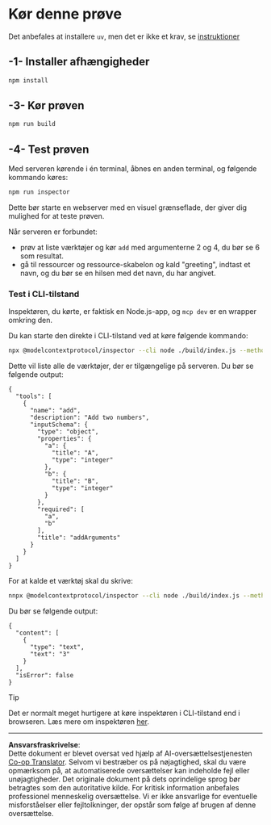 <!--
CO_OP_TRANSLATOR_METADATA:
{
  "original_hash": "6ebbb78b04c9b1f6c2367c713524fc95",
  "translation_date": "2025-09-03T16:10:11+00:00",
  "source_file": "03-GettingStarted/01-first-server/solution/typescript/README.md",
  "language_code": "da"
}
-->
# Kør denne prøve

Det anbefales at installere `uv`, men det er ikke et krav, se [instruktioner](https://docs.astral.sh/uv/#highlights)

## -1- Installer afhængigheder

```bash
npm install
```

## -3- Kør prøven

```bash
npm run build
```

## -4- Test prøven

Med serveren kørende i én terminal, åbnes en anden terminal, og følgende kommando køres:

```bash
npm run inspector
```

Dette bør starte en webserver med en visuel grænseflade, der giver dig mulighed for at teste prøven.

Når serveren er forbundet:

- prøv at liste værktøjer og kør `add` med argumenterne 2 og 4, du bør se 6 som resultat.
- gå til ressourcer og ressource-skabelon og kald "greeting", indtast et navn, og du bør se en hilsen med det navn, du har angivet.

### Test i CLI-tilstand

Inspektøren, du kørte, er faktisk en Node.js-app, og `mcp dev` er en wrapper omkring den.

Du kan starte den direkte i CLI-tilstand ved at køre følgende kommando:

```bash
npx @modelcontextprotocol/inspector --cli node ./build/index.js --method tools/list
```

Dette vil liste alle de værktøjer, der er tilgængelige på serveren. Du bør se følgende output:

```text
{
  "tools": [
    {
      "name": "add",
      "description": "Add two numbers",
      "inputSchema": {
        "type": "object",
        "properties": {
          "a": {
            "title": "A",
            "type": "integer"
          },
          "b": {
            "title": "B",
            "type": "integer"
          }
        },
        "required": [
          "a",
          "b"
        ],
        "title": "addArguments"
      }
    }
  ]
}
```

For at kalde et værktøj skal du skrive:

```bash
nnpx @modelcontextprotocol/inspector --cli node ./build/index.js --method tools/call --tool-name add --tool-arg a=1 --tool-arg b=2
```

Du bør se følgende output:

```text
{
  "content": [
    {
      "type": "text",
      "text": "3"
    }
  ],
  "isError": false
}
```

> [!TIP]
> Det er normalt meget hurtigere at køre inspektøren i CLI-tilstand end i browseren.
> Læs mere om inspektøren [her](https://github.com/modelcontextprotocol/inspector).

---

**Ansvarsfraskrivelse**:  
Dette dokument er blevet oversat ved hjælp af AI-oversættelsestjenesten [Co-op Translator](https://github.com/Azure/co-op-translator). Selvom vi bestræber os på nøjagtighed, skal du være opmærksom på, at automatiserede oversættelser kan indeholde fejl eller unøjagtigheder. Det originale dokument på dets oprindelige sprog bør betragtes som den autoritative kilde. For kritisk information anbefales professionel menneskelig oversættelse. Vi er ikke ansvarlige for eventuelle misforståelser eller fejltolkninger, der opstår som følge af brugen af denne oversættelse.